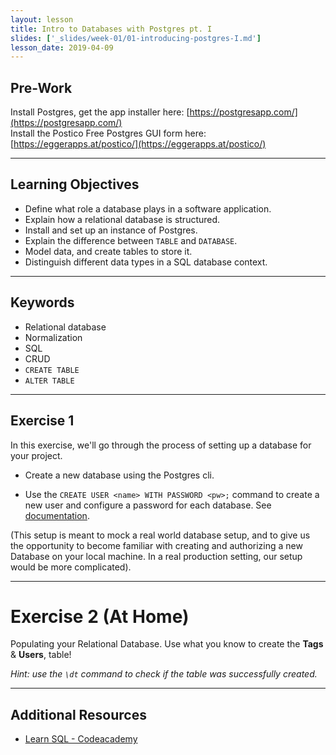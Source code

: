```yaml
---
layout: lesson
title: Intro to Databases with Postgres pt. I
slides: ['_slides/week-01/01-introducing-postgres-I.md']
lesson_date: 2019-04-09
---
```


## Pre-Work

Install Postgres, get the app installer here: [https://postgresapp.com/](https://postgresapp.com/) <br/>
Install the Postico Free Postgres GUI form here: [https://eggerapps.at/postico/](https://eggerapps.at/postico/) <br/>

---

## Learning Objectives

- Define what role a database plays in a software application.
- Explain how a relational database is structured.
- Install and set up an instance of Postgres.
- Explain the difference between `TABLE` and `DATABASE`.
- Model data, and create tables to store it.
- Distinguish different data types in a SQL database context.

---

## Keywords

- Relational database
- Normalization
- SQL
- CRUD
- `CREATE TABLE`
- `ALTER TABLE`

---

## Exercise 1

In this exercise, we'll go through the process of setting up a database for your project.

- Create a new database using the Postgres cli.

- Use the `CREATE USER <name> WITH PASSWORD <pw>;` command to create a new user and configure a password for each database.
  See [documentation](https://www.Postgres.org/docs/9.6/static/sql-createuser.html).

(This setup is meant to mock a real world database setup, and to give us the opportunity to become familiar with
creating and authorizing a new Database on your local machine. In a real production setting, our setup would be more complicated).

---

# Exercise 2 (At Home)

Populating your Relational Database.
Use what you know to create the **Tags** & **Users**, table!

_Hint: use the `\dt` command to check if the table was successfully created._

---

## Additional Resources

- [Learn SQL - Codeacademy](https://www.codecademy.com/learn/learn-sql)
